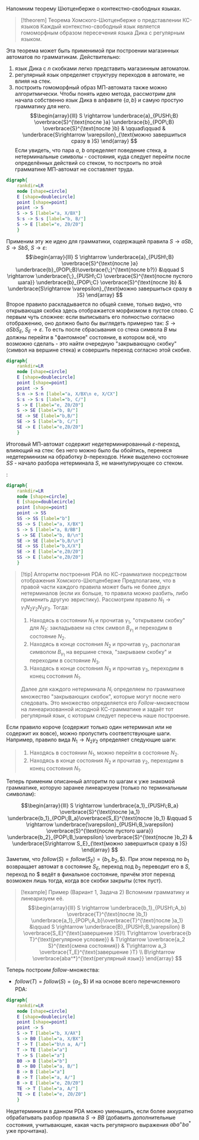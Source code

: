 Напомним теорему Шютценберже о контекстно-свободных языках.

> [!theorem] Теорема Хомского-Шютценберже о представлении КС-языков
> Каждый контекстно-свободный язык является гомоморфным образом пересечения языка Дика с регулярным языком.

Эта теорема может быть применимой при построении магазинных автоматов по грамматикам. Действительно:
1. язык Дика с $n$ скобками легко представить магазинным автоматом.
2. регулярный язык определяет структуру переходов в автомате, не влияя на стек.
3. построить гомоморфный образ МП-автомата также можно алгоритмически.
Чтобы понять идею метода, рассмотрим для начала собственно язык Дика в алфавите $\{a,b\}$ и самую простую грамматику для него.
$$\begin{array}{lll}
S \rightarrow \underbrace{a}_{PUSH\;B} \overbrace{S}^{\text{после }a} \underbrace{b}_{POP\;B} \overbrace{S}^{\text{после }b} & \qquad\qquad & \underbrace{S\rightarrow \varepsilon}_{\text{можно завершиться сразу в }S}
\end{array}
$$
Если увидеть, что пара $a$, $b$ определяет поведение стека, а нетерминальные символы - состояния, куда следует перейти после определённых действий со стеком, то построить по этой грамматике МП-автомат не составляет труда.
```dot
digraph{
	rankdir=LR
	node [shape=circle]
	E [shape=doublecircle]
	point [shape=point]
	point -> S
	S -> S [label="a, X/BX"]
	S:s -> S:s [label="b, B/"]
	S -> E [label="e, Z0/Z0"]
	}
```
Применим эту же идею для грамматики, содержащей правила $S\rightarrow a S b$, $S\rightarrow S b S$, $S\rightarrow \varepsilon$:
$$\begin{array}{lll}
S \rightarrow \underbrace{a}_{PUSH\;B} \overbrace{S}^{\text{после }a} \underbrace{b}_{POP\;B}\overbrace{\;}^{\text{после b?}} &\qquad S \rightarrow \underbrace{\;}_{PUSH\;C} \overbrace{S}^{\text{после пустого шага}} \underbrace{b}_{POP\;C} \overbrace{S}^{\text{после }b} & \underbrace{S\rightarrow \varepsilon}_{\text{можно завершиться сразу в }S}
\end{array}
$$
Второе правило раскладывается по общей схеме, только видно, что открывающая скобка здесь отображается морфизмом в пустое слово. С первым чуть сложнее: если выписывать его полностью согласно отображению, оно должно было бы выглядеть примерно так: $S\rightarrow a S b S_E$, $S_E\rightarrow \varepsilon$. То есть после сбрасывания со стека символа $B$ мы должны перейти в "фантомное" состояние, в котором всё, что возможно сделать - это найти очередную "закрывающую скобку" (символ на вершине стека) и совершить переход согласно этой скобке.
```dot
digraph{
	rankdir=LR
	node [shape=circle]
	E [shape=doublecircle]
	point [shape=point]
	point -> S
	S:n -> S:n [label="a, X/BX\n e, X/CX"]
	S:s -> S:s [label="b, C/"]
	S -> E [label="e, Z0/Z0"]
	S -> SE [label="b, B/"]
	SE -> SE [label="b,B/"]
	SE -> S [label="b, C/"]
	SE -> E [label="e,Z0/Z0"]
	}
```
Итоговый МП-автомат содержит недетерминированный $\varepsilon$-переход, влияющий на стек: без него можно было бы обойтись, перенеся недетерминизм на обработку $b$-переходов. Ниже выделено состояние $SS$ - начало разбора нетерминала $S$, не манипулирующее со стеком.

:
```dot
digraph{
	rankdir=LR
	node [shape=circle]
	E [shape=doublecircle]
	point [shape=point]
	point -> SS
	SS -> SS [label="b"]
	SS -> S [label="a, X/BX"]
	S -> S [label="a, B/BB"]
	S -> SE [label="b, B/\n"]
	SE -> SE [label="b,B/\n"]
	SE -> SS [label="b,X/X"]
	SE -> E [label="e,Z0/Z0"]
	SS -> E [label="e,Z0/Z0"]
	}
```

> [!tip] Алгоритм построения PDA по КС-грамматике посредством отображения Хомского-Шютценберже
> Предполагаем, что в правой части каждого правила может быть не более двух нетерминалов (если их больше, то правила можно разбить, либо применить другую эвристику).
> Рассмотрим правило $N_1 \rightarrow \gamma_1 N_2 \gamma_2 N_3 \gamma_3$. Тогда:
> 1. Находясь в состоянии $N_1$ и прочитав $\gamma_1$, "открываем скобку" для $N_2$: закладываем на стек символ $B_{\gamma_1}$ и переходим в состояние $N_2$.
> 2. Находясь в конце состояния $N_2$ и прочитав $\gamma_2$, располагая символом $B_{\gamma_1}$ на вершине стека, "закрываем скобку" и переходим в состояние $N_3$.
> 3. Находясь в конце состояния $N_3$ и прочитав $\gamma_3$, переходим в конец состояния $N_1$.
> 
> Далее для каждого нетерминала $N_i$ определяем по грамматике множество "закрывающих скобок", которые могут после него следовать. Это множество определяется его $Follow$-множеством на линеаризованной исходной КС-грамматике и задаёт тот регулярный язык, с которым следует пересечь наше построение. 

Если правило короче (содержит только один нетерминал или не содержит их вовсе), можно пропустить соответствующие шаги. Например, правило вида $N_1\rightarrow N_2 \gamma_2$ определяет следующие шаги:
> 1. Находясь в состоянии $N_1$, можно перейти в состояние $N_2$.
> 2. Находясь в конце состояния $N_2$ и прочитав $\gamma_2$, переходим в конец состояния $N_1$.

Теперь применим описанный алгоритм по шагам к уже знакомой грамматике, которую заранее линеаризуем (только по терминальным символам):

$$\begin{array}{lll}
S \rightarrow \underbrace{a_1}_{PUSH\;B_a} \overbrace{S}^{\text{после }a_1} \underbrace{b_1}_{POP\;B_a}\overbrace{S_E}^{\text{после }b_1} &\qquad S \rightarrow \underbrace{\varepsilon}_{PUSH\;B_\varepsilon} \overbrace{S}^{\text{после пустого шага}} \underbrace{b_2}_{POP\;B_\varepsilon} \overbrace{S}^{\text{после }b_2} & \underbrace{S\rightarrow S_E}_{\text{можно завершиться сразу в }S}
\end{array}
$$
Заметим, что $follow(S)=follow(S_E)=\{b_1,b_2,\$\}$. При этом переход по $b_1$ возвращает автомат в состояние $S_E$, переход под $b_2$ переводит его в $S$, переход по $\$$ ведёт в финальное состояние, причём этот переход возможен лишь тогда, когда все скобки закрыты (стек пуст).

> [!example] Пример (Вариант 1, Задача 2)
> Вспомним грамматику и линеаризуем её.
> $$\begin{array}{lll}
S \rightarrow \underbrace{b_1}_{PUSH\;A_b} \overbrace{T}^{\text{после }b_1} \underbrace{a_1}_{POP\;A_b}\overbrace{T}^{\text{после }a_1} &\qquad S \rightarrow \underbrace{B}_{PUSH\;B_\varepsilon} B \overbrace{S_E}^{\text{завершение }S}\\  T\rightarrow \overbrace{b T}^{\text{регулярное условие}} & T\rightarrow \overbrace{a_2 S}^{\text{смена состояния}} & T\rightarrow a_3 \overbrace{T_E}^{\text{завершение }T} \\ B\rightarrow \overbrace{aba^*}^{\text{регулярный язык}}
\end{array}
> $$
>
 
 Теперь построим $follow$-множества:
 - $follow(T) = follow(S)=\{a_2, \$\}$
 И на основе всего перечисленного PDA:

```dot
digraph{
	rankdir=LR
	node [shape=circle]
	E [shape=doublecircle]
	point [shape=point]
	point -> S
	S -> T [label="b, X/AX"]
	S -> B0 [label="a, X/BX"]
	T -> T [label="b\n a, A/"]
	T -> TE [label="a"]
	T -> S [label="a"]
	B0 -> B [label="b"]
	B -> B0 [label="a, B/"]
	B -> B [label="a"]
	B -> T [label="a, A/"]
	B -> E [label="e, Z0/Z0"]
	TE -> T [label="a, A/"]
	TE -> E [label="e, Z0/Z0"]
	}
```

Недетерминизм в данном PDA можно уменьшить, если более аккуратно обрабатывать разбор правила $S\rightarrow BB$ (добавить дополнительные состояния, учитывающие, какая часть регулярного выражения $aba^+ ba^*$ уже прочитана).  
